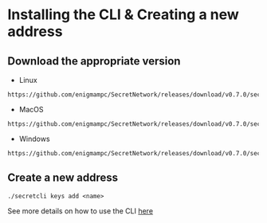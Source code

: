 # Installing the CLI & Creating a new address

## Download the appropriate version

* Linux
```
https://github.com/enigmampc/SecretNetwork/releases/download/v0.7.0/secretcli
```

* MacOS
```
https://github.com/enigmampc/SecretNetwork/releases/download/v0.7.0/secretcli_darwin
```

* Windows
```
https://github.com/enigmampc/SecretNetwork/releases/download/v0.7.0/secretcli.exe
```

## Create a new address

```
./secretcli keys add <name>
```

See more details on how to use the CLI [here](https://github.com/enigmampc/SecretNetwork/blob/master/docs/secretcli.md)
